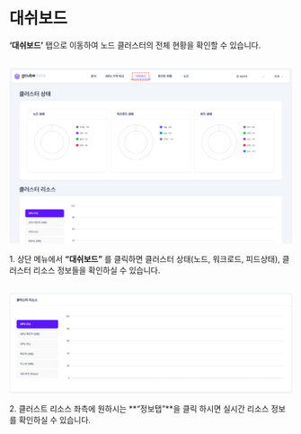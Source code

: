 # **대쉬보드**

**‘대쉬보드’** 탭으로 이동하여 노드 클러스터의 전체 현황을 확인할 수 있습니다.<br><br>

![대쉬보드 메인 페이지 이미지.PNG](img/node-dashboard/대쉬보드%20메인%20페이지%20이미지.PNG)

1\. 상단 메뉴에서 **“대쉬보드”** 를 클릭하면 클러스터 상태(노드, 워크로드, 피드상태), 클러스터 리소스 정보들을 확인하실 수 있습니다.<br><br>

![대쉬보드 리소스 표시 이미지.PNG](img/node-dashboard/대쉬보드%20리소스%20표시%20이미지.PNG)

2\. 클러스트 리소스 좌측에 원하시는 **“정보탭”**을 클릭 하시면 실시간 리소스 정보를 확인하실 수 있습니다.<br> 
